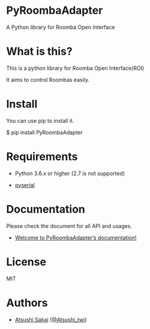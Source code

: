 # PyRoombaAdapter

A Python library for Roomba Open Interface

# What is this?

This is a python library for Roomba Open Interface(ROI)

It aims to control Roombas easily.

# Install

You can use pip to install it.

$ pip install PyRoombaAdapter

# Requirements

- Python 3.6.x or higher (2.7 is not supported)

- [pyserial](https://pythonhosted.org/pyserial/)

# Documentation

Please check the document for all API and usages.

- [Welcome to PyRoombaAdapter’s documentation\!](https://atsushisakai.github.io/PyRoombaAdapter/)

# License

MIT

# Authors

- [Atsushi Sakai](https://github.com/AtsushiSakai/) ([@Atsushi_twi](https://twitter.com/Atsushi_twi))
